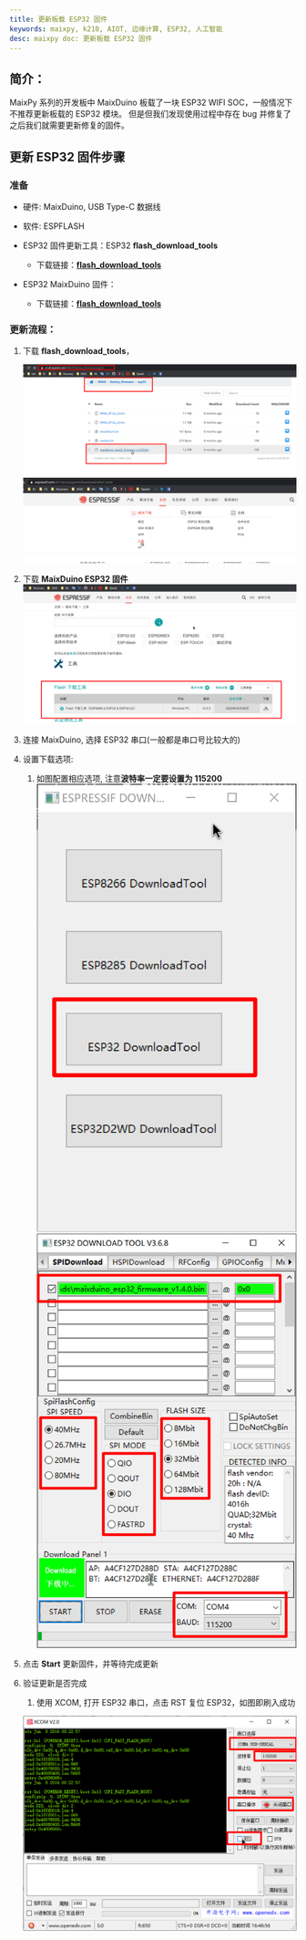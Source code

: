 ```yaml
---
title: 更新板载 ESP32 固件
keywords: maixpy, k210, AIOT, 边缘计算, ESP32, 人工智能
desc: maixpy doc: 更新板载 ESP32 固件
---
```



## 简介：

MaixPy 系列的开发板中 MaixDuino 板载了一块 ESP32 WIFI SOC，一般情况下不推荐更新板载的 ESP32 模块。
但是但我们发现使用过程中存在 bug 并修复了之后我们就需要更新修复的固件。

## 更新 ESP32 固件步骤

### 准备


- 硬件: MaixDuino, USB Type-C 数据线
- 软件: ESPFLASH

- ESP32 固件更新工具：ESP32 **flash_download_tools**
  - 下载链接：[**flash_download_tools**](https://www.espressif.com/zh-hans/support/download/other-tools)
- ESP32 MaixDuino 固件：
  - 下载链接：[**flash_download_tools**](https://cn.dl.sipeed.com/MAIX/factory_firmware/)

### 更新流程：

1. 下载 **flash_download_tools**，

   ![flash_download_tools](../../assets/hardware/module_esp32/image-20200504164050916.png)
   ![flash_download_tools](../../assets/hardware/module_esp32/image-20200504164221705.png)

2. 下载 **MaixDuino ESP32 固件**
   ![update esp32](../../assets/hardware/module_esp32/image-20200504164245329.png)

3. 连接 MaixDuino, 选择 ESP32 串口(一般都是串口号比较大的)
4. 设置下载选项:
   1. 如图配置相应选项, 注意**波特率一定要设置为 115200**
   ![b6474ddd5340cc9b7cf6006f75974a7b.png](../../assets/hardware/module_esp32/image-20200504164320888.png)
   ![acf618a24b4cb8c5f8c2e98acc6cf11b.png](../../assets/hardware/module_esp32/image-20200504164450650.png)

5. 点击 **Start** 更新固件，并等待完成更新
6. 验证更新是否完成

   1. 使用 XCOM, 打开 ESP32 串口，点击 RST 复位 ESP32，如图即刷入成功

   ![96e955badd7450e7b5ba58230ae12c48.png](../../assets/hardware/module_esp32/image-20200504164747839.png)
